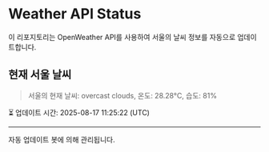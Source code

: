 
# Weather API Status

이 리포지토리는 OpenWeather API를 사용하여 서울의 날씨 정보를 자동으로 업데이트합니다.

## 현재 서울 날씨
> 서울의 현재 날씨: overcast clouds, 온도: 28.28°C, 습도: 81%

⏳ 업데이트 시간: 2025-08-17 11:25:22 (UTC)

---
자동 업데이트 봇에 의해 관리됩니다.
